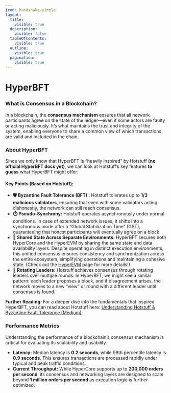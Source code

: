 ```yaml
---
icon: handshake-simple
layout:
  title:
    visible: true
  description:
    visible: false
  tableOfContents:
    visible: true
  outline:
    visible: true
  pagination:
    visible: true
---
```


# HyperBFT

### What is Consensus in a Blockchain?

In a blockchain, the **consensus mechanism** ensures that all network participants agree on the state of the ledger—even if some actors are faulty or acting maliciously. It’s what maintains the trust and integrity of the system, enabling everyone to share a common view of which transactions are valid and included in the chain.

### About HyperBFT

Since we only know that HyperBFT is “heavily inspired” by Hotstuff **(no official HyperBFT docs yet)**, we can look at Hotstuff’s key features **to guess** what HyperBFT might offer:

#### **Key Points (Based on Hotstuff):**

* **🛡️ Byzantine Fault Tolerance (BFT) :** Hotstuff tolerates up to **1/3 malicious validators**, ensuring that even with some validators acting dishonestly, the network can still reach consensus.
* **⏱️ Pseudo-Synchrony:** Hotstuff operates asynchronously under normal conditions. In case of extended network issues, it shifts into a synchronous mode after a “Global Stabilization Time” (GST), guaranteeing that honest participants will eventually agree on a block.
* **👥 Shared State Across Separate Environments:** HyperBFT secures both HyperCore and the HyperEVM by sharing the same state and data availability layers. Despite operating in distinct execution environments, this unified consensus ensures consistency and synchronization across the entire ecosystem, simplifying operations and maintaining a cohesive state. (Check out the [HyperEVM](../hyperevm.md) page for more details!)
* **🔄 Rotating Leaders:** Hotstuff achieves consensus through rotating leaders over multiple rounds. In HyperBFT, we might see a similar pattern: each leader proposes a block, and if disagreement arises, the network moves to a new “view” or round with a different leader until consensus is found.

**Further Reading:** For a deeper dive into the fundamentals that inspired HyperBFT, you can read about Hotstuff here: [Understanding Hotstuff & Byzantine Fault Tolerance (Medium)](https://medium.com/@Elifhilalumucu/understanding-hotstuff-and-byzantine-fault-tolerance-393ca878173f).

### Performance Metrics

Understanding the performance of a blockchain’s consensus mechanism is critical for evaluating its scalability and usability.

* **Latency:** Median latency is **0.2 seconds**, while 99th percentile latency is **0.9 seconds**. This ensures transactions are processed rapidly under typical and peak traffic conditions.
* **Current Throughput:** While HyperCore supports up to **200,000 orders per second**, its consensus and networking layers are designed to scale beyond **1 million orders per second** as execution logic is further optimized.

